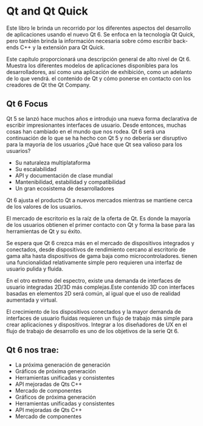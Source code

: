 # Qt and Qt Quick

Este libro le brinda un recorrido por los diferentes aspectos del desarrollo de aplicaciones usando el nuevo Qt 6. Se enfoca en la tecnología Qt Quick, pero también brinda la información necesaria sobre cómo escribir back-ends C++ y la extensión para Qt Quick.

Este capítulo proporcionará una descripción general de alto nivel de Qt 6. Muestra los diferentes modelos de aplicaciones disponibles para los desarrolladores, así como una aplicación de exhibición, como un adelanto de lo que vendrá. el contenido de Qt y cómo ponerse en contacto con los creadores de Qt the Qt Company.

## Qt 6 Focus

Qt 5 se lanzó hace muchos años e introdujo una nueva forma declarativa de escribir impresionantes interfaces de usuario. Desde entonces, muchas cosas han cambiado en el mundo que nos rodea. Qt 6 será una continuación de lo que se ha hecho con Qt 5 y no debería ser disruptivo para la mayoría de los usuarios ¿Qué hace que Qt sea valioso para los usuarios?

* Su naturaleza multiplataforma
* Su escalabilidad
* API y documentación de clase mundial
* Mantenibilidad, estabilidad y compatibilidad
* Un gran ecosistema de desarrolladores

Qt 6 ajusta el producto Qt a nuevos mercados mientras se mantiene cerca de los valores de los usuarios.

El mercado de escritorio es la raíz de la oferta de Qt. Es donde la mayoría de los usuarios obtienen el primer contacto con Qt y forma la base para las herramientas de Qt y su éxito.

Se espera que Qt 6 crezca más en el mercado de dispositivos integrados y conectados, desde dispositivos de rendimiento cercano al escritorio de gama alta hasta dispositivos de gama baja como microcontroladores. tienen una funcionalidad relativamente simple pero requieren una interfaz de usuario pulida y fluida.

En el otro extremo del espectro, existe una demanda de interfaces de usuario integradas 2D/3D más complejas.Este contenido 3D con interfaces basadas en elementos 2D será común, al igual que el uso de realidad aumentada y virtual.

El crecimiento de los dispositivos conectados y la mayor demanda de interfaces de usuario fluidas requieren un flujo de trabajo más simple para crear aplicaciones y dispositivos. Integrar a los diseñadores de UX en el flujo de trabajo de desarrollo es uno de los objetivos de la serie Qt 6.

## Qt 6 nos trae:

* La próxima generación de generación
* Gráficos de próxima generación
* Herramientas unificadas y consistentes
* API mejoradas de Qts C++
* Mercado de componentes
* Gráficos de próxima generación
* Herramientas unificadas y consistentes
* API mejoradas de Qts C++
* Mercado de componentes